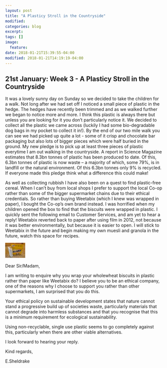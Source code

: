 ```yaml
---
layout: post
title: "A Plasticy Stroll in the Countryside"
modified:
categories: blog
excerpt:
tags: []
image:
  feature:
date: 2018-01-21T15:39:55-04:00
modified: 2018-01-21T14:19:19-04:00
---
```


## 21st January: Week 3 - A Plasticy Stroll in the Countryside

It was a lovely sunny day on Sunday so we decided to take the children for a walk. Not long after we had set off I noticed a small piece of plastic in the hedge. The hedges have recently been trimmed and as we walked further we began to notice more and more. I think this plastic is always there but unless you are looking for it you don’t particularly notice it. We decided to collect all the plastic we came across (luckily I had some bio-degradable dog bags in my pocket to collect it in!). By the end of our two mile walk you can see we had picked up quite a lot - some of it crisp and chocolate bar packaging but also lots of bigger pieces which were half buried in the ground.  My new pledge is to pick up at least three pieces of plastic everytime I am out walking in the countryside. A report in Science Magazine estimates that 8.3bn tonnes of plastic has been produced to date. Of this, 6.3bn tonnes of plastic is now waste – a majority of which, some 79%, is in landfill or the natural environment. Of this 6.3bn tonnes only 9% is recycled. If everyone made this pledge think what a difference this could make!

As well as collecting rubbish I have also been on a quest to find plastic-free cereal. When I can’t buy from local shops I prefer to support the local Co-op rather than some of the bigger supermarket chains due to their ethical credentials. So rather than buying Weetabix (which I knew was wrapped in paper), I bought the Co-op’s own brand instead. I was horrified when my children opened the box to find that the biscuits were wrapped in plastic. I quickly sent the following email to Customer Services, and am yet to hear a reply! Weetabix reverted back to paper after using film in 2012, not because it was better environmentally, but because it is easier to open. I will stick to Weetabix in the future and begin making my own muesli and granola in the future, watch this space for recipes.

<img src="/images/weetabix.jpg" height="48">

Dear Sir/Madam,

I am writing to enquire why you wrap your wholewheat biscuits in plastic rather than paper like Weetabix do? I believe you to be an ethical company, one of the reasons why I choose to support you rather than other supermarkets, I am surprised that you do this.

Your ethical policy on sustainable development states that nature cannot stand a progressive build up of societies waste, particularly materials that cannot degrade into harmless substances and that you recognise that this is a minimum requirement for ecological sustainability.

Using non-recyclable, single use plastic seems to go completely against this, particularly when there are other viable alternatives.

I look forward to hearing your reply.

Kind regards,

E.Sheldrake
